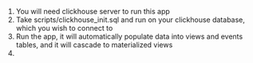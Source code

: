 1. You will need clickhouse server to run this app
2. Take scripts/clickhouse_init.sql and run on your clickhouse database, which you wish to connect to
3. Run the app, it will automatically populate data into views and events tables, and it will cascade to materialized views
4. 